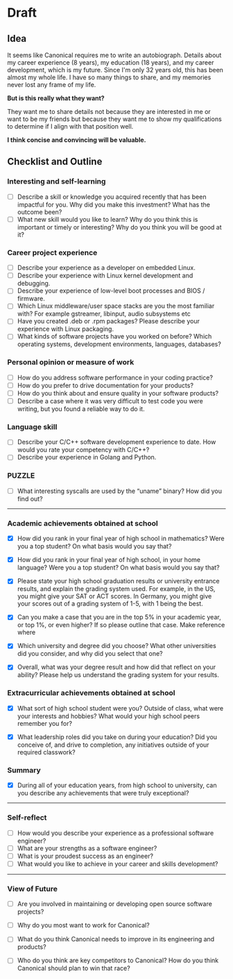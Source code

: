 # Draft

## Idea

It seems like Canonical requires me to write an autobiograph. Details about my career experience (8 years), my education (18 years), and my career development, which is my future. Since I'm only 32 years old, this has been almost my whole life. I have so many things to share, and my memories never lost any frame of my life.

**But is this really what they want?**

They want me to share details not because they are interested in me or want to be my friends but because they want me to show my qualifications to determine if I align with that position well.

**I think concise and convincing will be valuable.** 

## Checklist and Outline

### Interesting and self-learning

- [ ] Describe a skill or knowledge you acquired recently that has been impactful for you. Why did you make this investment? What has the outcome been?
- [ ] What new skill would you like to learn? Why do you think this is important or timely or interesting? Why do you think you will be good at it?

### Career project experience

- [ ] Describe your experience as a developer on embedded Linux.
- [ ] Describe your experience with Linux kernel development and debugging.
- [ ] Describe your experience of low-level boot processes and BIOS / firmware.
- [ ] Which Linux middleware/user space stacks are you the most familiar with? For example gstreamer, libinput, audio subsystems etc
- [ ] Have you created .deb or .rpm packages? Please describe your experience with Linux packaging.
- [ ] What kinds of software projects have you worked on before? Which operating systems, development environments, languages, databases?

### Personal opinion or measure of work

- [ ] How do you address software performance in your coding practice?
- [ ] How do you prefer to drive documentation for your products?
- [ ] How do you think about and ensure quality in your software products?
- [ ] Describe a case where it was very difficult to test code you were writing, but you found a reliable way to do it.

### Language skill

- [ ] Describe your C/C++ software development experience to date. How would you rate your competency with C/C++?
- [ ] Describe your experience in Golang and Python.

### PUZZLE

- [ ] What interesting syscalls are used by the “uname” binary? How did you find out?

<hr/>

### Academic achievements obtained at school

- [x] How did you rank in your final year of high school in mathematics? Were you a top student? On what basis would you say that?
- [x] How did you rank in your final year of high school, in your home language? Were you a top student? On what basis would you say that?

- [x] Please state your high school graduation results or university entrance results, and explain the grading system used. For example, in the US, you might give your SAT or ACT scores. In Germany, you might give your scores out of a grading system of 1-5, with 1 being the best.
- [x] Can you make a case that you are in the top 5% in your academic year, or top 1%, or even higher? If so please outline that case. Make reference where 
- [x] Which university and degree did you choose? What other universities did you consider, and why did you select that one?
- [x] Overall, what was your degree result and how did that reflect on your ability? Please help us understand the grading system for your results.

### Extracurricular achievements obtained at school

- [x] What sort of high school student were you? Outside of class, what were your interests and hobbies? What would your high school peers remember you for?

- [x] What leadership roles did you take on during your education? Did you conceive of, and drive to completion, any initiatives outside of your required classwork?

### Summary

- [x] During all of your education years, from high school to university, can you describe any achievements that were truly exceptional?

<hr>

### Self-reflect

- [ ] How would you describe your experience as a professional software engineer?
- [ ] What are your strengths as a software engineer?
- [ ] What is your proudest success as an engineer?
- [ ] What would you like to achieve in your career and skills development?

<hr>

### View of Future

- [ ] Are you involved in maintaining or developing open source software projects?
- [ ] Why do you most want to work for Canonical?
- [ ] What do you think Canonical needs to improve in its engineering and products?
- [ ] Who do you think are key competitors to Canonical? How do you think Canonical should plan to win that race?

